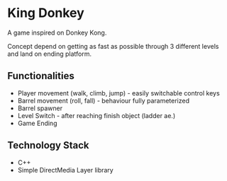 # King Donkey
A game inspired on Donkey Kong.

Concept depend on getting as fast as possible through 3 different levels and land on ending platform.

## Functionalities
- Player movement (walk, climb, jump) - easily switchable control keys
- Barrel movement (roll, fall) - behaviour fully parameterized
- Barrel spawner
- Level Switch - after reaching finish object (ladder ae.)
- Game Ending

## Technology Stack
- C++
- Simple DirectMedia Layer library
